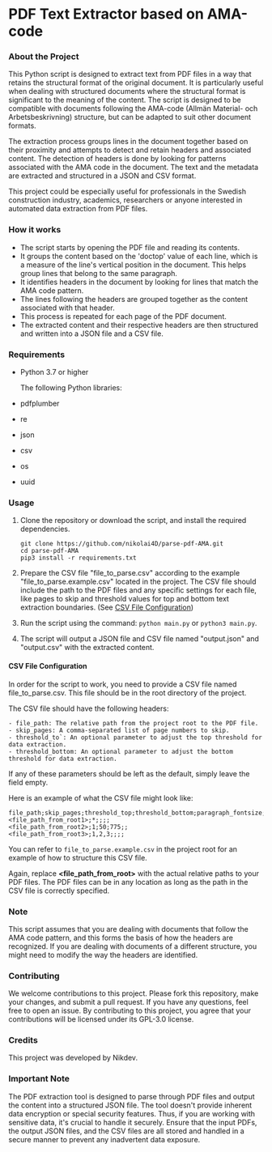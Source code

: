 # PDF Text Extractor based on AMA-code

### About the Project

This Python script is designed to extract text from PDF files in a way that retains the structural format of the original document. It is particularly useful when dealing with structured documents where the structural format is significant to the meaning of the content. The script is designed to be compatible with documents following the AMA-code (Allmän Material- och Arbetsbeskrivning) structure, but can be adapted to suit other document formats.

The extraction process groups lines in the document together based on their proximity and attempts to detect and retain headers and associated content. The detection of headers is done by looking for patterns associated with the AMA code in the document. The text and the metadata are extracted and structured in a JSON and CSV format.

This project could be especially useful for professionals in the Swedish construction industry, academics, researchers or anyone interested in automated data extraction from PDF files.

### How it works

- The script starts by opening the PDF file and reading its contents.
- It groups the content based on the 'doctop' value of each line, which is a measure of the line's vertical position in the document. This helps group lines that belong to the same paragraph.
- It identifies headers in the document by looking for lines that match the AMA code pattern.
- The lines following the headers are grouped together as the content associated with that header.
- This process is repeated for each page of the PDF document.
- The extracted content and their respective headers are then structured and written into a JSON file and a CSV file.


### Requirements 
- Python 3.7 or higher

    The following Python libraries:
- pdfplumber
- re
- json
- csv
- os
- uuid

### Usage 

1. Clone the repository or download the script, and install the required dependencies.

    ```
    git clone https://github.com/nikolai4D/parse-pdf-AMA.git
    cd parse-pdf-AMA
    pip3 install -r requirements.txt
    ```

2. Prepare the CSV file "file_to_parse.csv" according to the example "file_to_parse.example.csv" located in the project. The CSV file should include the path to the PDF files and any specific settings for each file, like pages to skip and threshold values for top and bottom text extraction boundaries. (See [CSV File Configuration](https://github.com/nikolai4D/parse-pdf-AMA/blob/main/README.md#csv-file-configuration))

3. Run the script using the command: `python main.py` or `python3 main.py`.

4. The script will output a JSON file and CSV file named "output.json" and "output.csv" with the extracted content.


#### CSV File Configuration

In order for the script to work, you need to provide a CSV file named file_to_parse.csv. This file should be in the root directory of the project.

The CSV file should have the following headers:

    - file_path: The relative path from the project root to the PDF file.
    - skip_pages: A comma-separated list of page numbers to skip.
    - threshold_to`: An optional parameter to adjust the top threshold for data extraction.
    - threshold_bottom: An optional parameter to adjust the bottom threshold for data extraction.

If any of these parameters should be left as the default, simply leave the field empty.

Here is an example of what the CSV file might look like:

```
file_path;skip_pages;threshold_top;threshold_bottom;paragraph_fontsize;line_height_same_paragraph
<file_path_from_root1>;*;;;;
<file_path_from_root2>;1;50;775;;
<file_path_from_root3>;1,2,3;;;;
```

You can refer to `file_to_parse.example.csv` in the project root for an example of how to structure this CSV file.

Again, replace __<file_path_from_root>__ with the actual relative paths to your PDF files. The PDF files can be in any location as long as the path in the CSV file is correctly specified.

### Note

This script assumes that you are dealing with documents that follow the AMA code pattern, and this forms the basis of how the headers are recognized. If you are dealing with documents of a different structure, you might need to modify the way the headers are identified.

### Contributing

We welcome contributions to this project. Please fork this repository, make your changes, and submit a pull request. If you have any questions, feel free to open an issue. By contributing to this project, you agree that your contributions will be licensed under its GPL-3.0 license.

### Credits

This project was developed by Nikdev.


### Important Note

The PDF extraction tool is designed to parse through PDF files and output the content into a structured JSON file. The tool doesn't provide inherent data encryption or special security features. Thus, if you are working with sensitive data, it's crucial to handle it securely. Ensure that the input PDFs, the output JSON files, and the CSV files are all stored and handled in a secure manner to prevent any inadvertent data exposure.
